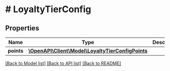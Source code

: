 # # LoyaltyTierConfig

## Properties

Name | Type | Description | Notes
------------ | ------------- | ------------- | -------------
**points** | [**\OpenAPI\Client\Model\LoyaltyTierConfigPoints**](LoyaltyTierConfigPoints.md) |  | [optional]

[[Back to Model list]](../../README.md#models) [[Back to API list]](../../README.md#endpoints) [[Back to README]](../../README.md)
